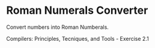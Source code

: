 ﻿# Roman Numerals Converter

Convert numbers into Roman Numberals.

Compilers: Principles, Tecniques, and Tools - Exercise 2.1
